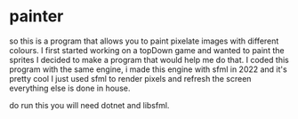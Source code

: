 # painter
so this is a program that allows you to paint pixelate images with different colours. 
I first started working on a topDown game and wanted to paint the sprites
I decided to make a program that would help me do that. 
I coded this program with the same engine, i made this engine with sfml in 2022 and it's pretty cool
I just used sfml to render pixels and refresh the screen everything else is done in house.

do run this you will need dotnet and libsfml.
